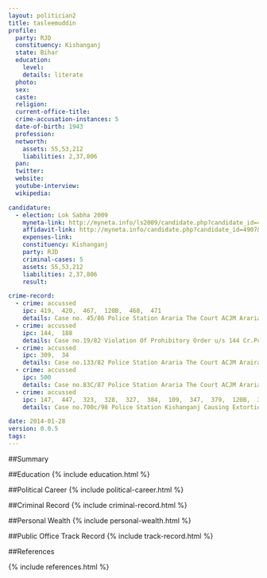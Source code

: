 ```yaml
---
layout: politician2
title: tasleemuddin
profile: 
  party: RJD
  constituency: Kishanganj
  state: Bihar
  education: 
    level: 
    details: literate
  photo: 
  sex: 
  caste: 
  religion: 
  current-office-title: 
  crime-accusation-instances: 5
  date-of-birth: 1943
  profession: 
  networth: 
    assets: 55,53,212
    liabilities: 2,37,806
  pan: 
  twitter: 
  website: 
  youtube-interview: 
  wikipedia: 

candidature: 
  - election: Lok Sabha 2009
    myneta-link: http://myneta.info/ls2009/candidate.php?candidate_id=4907
    affidavit-link: http://myneta.info/candidate.php?candidate_id=4907&scan=original
    expenses-link: 
    constituency: Kishanganj 
    party: RJD
    criminal-cases: 5
    assets: 55,53,212
    liabilities: 2,37,806
    result:  

crime-record: 
  - crime: accussed
    ipc: 419,  420,  467,  120B,  468,  471
    details: Case no. 45/86 Police Station Araria The Court ACJM Araria Date 21.03.98 
  - crime: accussed
    ipc: 144,  188
    details: Case no.19/82 Violation Of Prohibitory Order u/s 144 Cr.Pc. The Court ACJM Araria Date 02.05.83 Police Station Araria 
  - crime: accussed
    ipc: 309,  34
    details: Case no.133/82 Police Station Araria The Court ACJM Araira Date 15.09.82 
  - crime: accussed
    ipc: 500
    details: Case no.83C/87 Police Station Araria The Court ACJM Araria Date 23.05.87 
  - crime: accussed
    ipc: 147,  447,  323,  328,  327,  384,  109,  347,  379,  120B,  34
    details: Case no.700c/98 Police Station Kishanganj Causing Extortion Theft And Grievous Hurt By Administering Dangerous Drugs By Framing Unlawful Assembly Date 23.02.99 

date: 2014-01-28
version: 0.0.5
tags: 
---
```

##Summary


##Education
{% include education.html %}


##Political Career
{% include political-career.html %}


##Criminal Record
{% include criminal-record.html %}


##Personal Wealth
{% include personal-wealth.html %}


##Public Office Track Record
{% include track-record.html %}


##References


{% include references.html %}